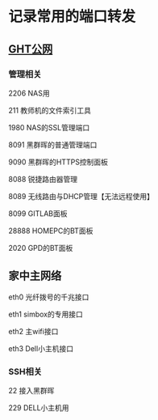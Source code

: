 # 记录常用的端口转发

## [GHT公网](http://111.39.38.46:8088)

### 管理相关

2206 NAS用

211 教师机的文件索引工具

1980 NAS的SSL管理端口

8091 黑群晖的普通管理端口

9090 黑群晖的HTTPS控制面板

8088 锐捷路由器管理

8089 无线路由与DHCP管理【无法远程使用】

8099 GITLAB面板

28888 HOMEPC的BT面板

2020 GPD的BT面板

## 家中主网络

eth0 光纤拨号的千兆接口

eth1 simbox的专用接口
 
eth2 主wifi接口

eth3 Dell小主机接口

### SSH相关

22 接入黑群晖

229 DELL小主机用
